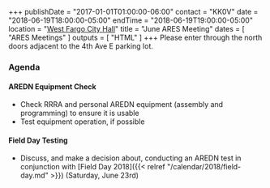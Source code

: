 +++
publishDate = "2017-01-01T01:00:00-06:00"
contact = "KK0V"
date = "2018-06-19T18:00:00-05:00"
endTime = "2018-06-19T19:00:00-05:00"
location = "[West Fargo City Hall](/places/west-fargo-city-hall/)"
title = "June ARES Meeting"
dates = [ "ARES Meetings" ]
outputs = [ "HTML" ]
+++
Please enter through the north doors adjacent to the 4th Ave E parking lot.

### Agenda

#### AREDN Equipment Check

* Check RRRA and personal AREDN equipment (assembly and programming) to ensure it is usable
* Test equipment operation, if possible

#### Field Day Testing

* Discuss, and make a decision about, conducting an AREDN test in conjunction with [Field Day 2018]({{< relref "/calendar/2018/field-day.md" >}})
(Saturday, June 23rd)
